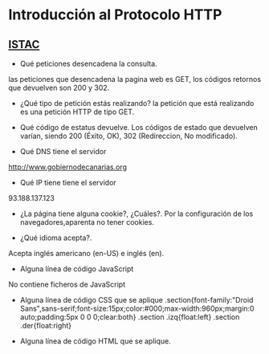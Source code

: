 # Introducción al Protocolo HTTP
## [ISTAC](http://www.gobiernodecanarias.org/istac/api/)

*  Qué peticiones desencadena la consulta.

las peticiones que desencadena la pagina web es GET, 
los códigos retornos que devuelven son 200 y 302.

- ¿Qué tipo de petición estás realizando?
la petición que está realizando es una petición HTTP de tipo GET.   

- Qué código de estatus devuelve.
Los códigos de estado que devuelven varían, siendo 200 (Éxito, OK), 302 (Redireccion, No modificado).

- Qué DNS tiene el servidor

http://www.gobiernodecanarias.org

- Qué IP tiene tiene el servidor

93.188.137.123

- ¿La página tiene alguna cookie?, ¿Cuáles?.
Por la configuración de los navegadores,aparenta no tener cookies.

- ¿Qué idioma acepta?.

Acepta inglés americano (en-US) e inglés (en). 

- Alguna línea de código JavaScript

No contiene ficheros de JavaScript

- Alguna línea de código CSS que se aplique
.section{font-family:"Droid Sans",sans-serif;font-size:15px;color:#000;max-width:960px;margin:0 auto;padding:5px 0 0 0;clear:both}
.section .izq{float:left}
.section .der{float:right}

- Alguna línea de código HTML que se aplique.
<div class="der">
<img src="/istac/resources/imagenes/logo_edatos.jpg" alt="">	
